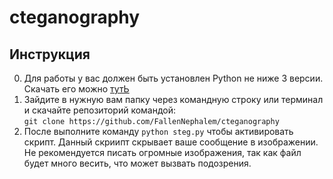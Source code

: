 # cteganography
## Инструкция
0) Для работы у вас должен быть установлен Python не ниже 3 версии. Скачать его можно [тутЬ](https://www.python.org/)
1) Зайдите в нужную вам папку через командную строку или терминал и скачайте репозиторий командой:  
`git clone https://github.com/FallenNephalem/cteganography`
2) После выполните команду `python steg.py` чтобы активировать скрипт.
Данный скриипт скрывает ваше сообщение в изображении. Не рекомендуется писать огромные изображения, так как файл будет много весить, что может вызвать подозрения.

